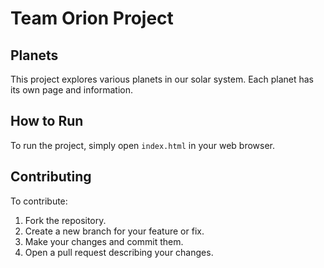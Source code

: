 # Team Orion Project

## Planets
This project explores various planets in our solar system. Each planet has its own page and information.

## How to Run
To run the project, simply open `index.html` in your web browser.

## Contributing
To contribute:
1. Fork the repository.
2. Create a new branch for your feature or fix.
3. Make your changes and commit them.
4. Open a pull request describing your changes.